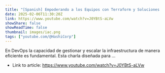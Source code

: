 ```yaml
---
title: "[Spanish] Empoderando a los Equipos con Terraform y Soluciones de Observabilidad"
date: 2025-02-06T11:30:20Z
link: https://www.youtube.com/watch?v=J0YBtS-aLVw
showShare: false
showReadTime: false
thumbnail: images/iac.png
tags: ["youtube.com/@HashiCorp"]
---
```

En DevOps la capacidad de gestionar y escalar la infraestructura de manera eficiente es fundamental. Esta charla diseñada para ...

- Link to article: https://www.youtube.com/watch?v=J0YBtS-aLVw